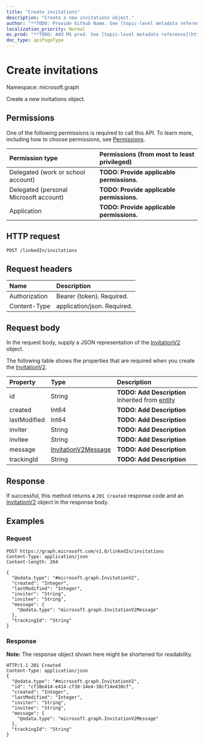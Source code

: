 ```yaml
---
title: "Create invitations"
description: "Create a new invitations object."
author: "**TODO: Provide Github Name. See [topic-level metadata reference](https://msgo.azurewebsites.net/add/document/guidelines/metadata.html#topic-level-metadata)**"
localization_priority: Normal
ms.prod: "**TODO: Add MS prod. See [topic-level metadata reference](https://msgo.azurewebsites.net/add/document/guidelines/metadata.html#topic-level-metadata)**"
doc_type: apiPageType
---
```


# Create invitations

Namespace: microsoft.graph

Create a new invitations object.

## Permissions
One of the following permissions is required to call this API. To learn more, including how to choose permissions, see [Permissions](/concepts/permissions-reference.md).

|Permission type|Permissions (from most to least privileged)|
|:---|:---|
|Delegated (work or school account)|**TODO: Provide applicable permissions.**|
|Delegated (personal Microsoft account)|**TODO: Provide applicable permissions.**|
|Application|**TODO: Provide applicable permissions.**|

## HTTP request

<!-- {
  "blockType": "ignored"
}
-->
``` http
POST /linkedIn/invitations
```

## Request headers
|Name|Description|
|:---|:---|
|Authorization|Bearer {token}. Required.|
|Content-Type|application/json. Required.|

## Request body
In the request body, supply a JSON representation of the [InvitationV2](../resources/invitationv2.md) object.

The following table shows the properties that are required when you create the [InvitationV2](../resources/invitationv2.md).

|Property|Type|Description|
|:---|:---|:---|
|id|String|**TODO: Add Description** Inherited from [entity](../resources/entity.md)|
|created|Int64|**TODO: Add Description**|
|lastModified|Int64|**TODO: Add Description**|
|inviter|String|**TODO: Add Description**|
|invitee|String|**TODO: Add Description**|
|message|[InvitationV2Message](../resources/invitationv2message.md)|**TODO: Add Description**|
|trackingId|String|**TODO: Add Description**|



## Response

If successful, this method returns a `201 Created` response code and an [InvitationV2](../resources/invitationv2.md) object in the response body.

## Examples

### Request
<!-- {
  "blockType": "request",
  "name": "create_invitationv2_from_"
}
-->
``` http
POST https://graph.microsoft.com/v1.0/linkedIn/invitations
Content-Type: application/json
Content-length: 264

{
  "@odata.type": "#microsoft.graph.InvitationV2",
  "created": "Integer",
  "lastModified": "Integer",
  "inviter": "String",
  "invitee": "String",
  "message": {
    "@odata.type": "microsoft.graph.InvitationV2Message"
  },
  "trackingId": "String"
}
```


### Response
**Note:** The response object shown here might be shortened for readability.
<!-- {
  "blockType": "response",
  "truncated": true,
  "@odata.type": "microsoft.graph.invitationv2"
}
-->
``` http
HTTP/1.1 201 Created
Content-Type: application/json
{
  "@odata.type": "#microsoft.graph.InvitationV2",
  "id": "cf38e414-e414-cf38-14e4-38cf14e438cf",
  "created": "Integer",
  "lastModified": "Integer",
  "inviter": "String",
  "invitee": "String",
  "message": {
    "@odata.type": "microsoft.graph.InvitationV2Message"
  },
  "trackingId": "String"
}
```

